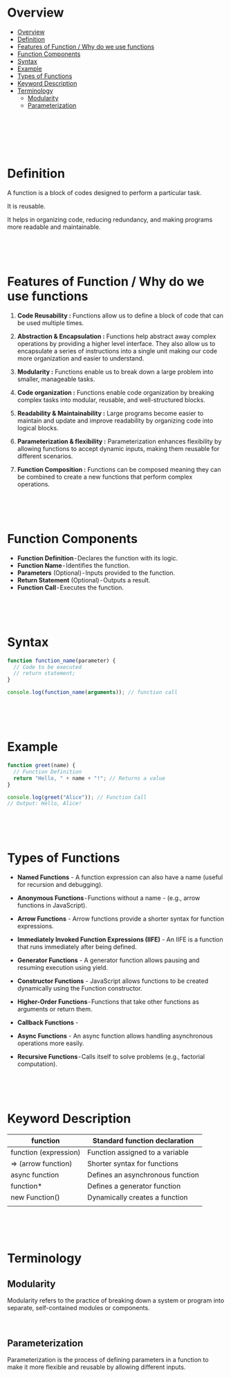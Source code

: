 # Overview

- [Overview](#overview)
- [Definition](#definition)
- [Features of Function / Why do we use functions](#features-of-function--why-do-we-use-functions)
- [Function Components](#function-components)
- [Syntax](#syntax)
- [Example](#example)
- [Types of Functions](#types-of-functions)
- [Keyword Description](#keyword-description)
- [Terminology](#terminology)
  - [Modularity](#modularity)
  - [Parameterization](#parameterization)

&nbsp;

&nbsp;

&nbsp;

# Definition

A function is a block of codes designed to perform a particular task.

It is reusable.

It helps in organizing code, reducing redundancy, and making programs more readable and maintainable.

&nbsp;

&nbsp;

# Features of Function / Why do we use functions

1. **Code Reusability :** Functions allow us to define a block of code that can be used multiple times.

2. **Abstraction & Encapsulation :** Functions help abstract away complex operations by providing a higher level interface. They also allow us to encapsulate a series of instructions into a single unit making our code more organization and easier to understand.

3. **Modularity :** Functions enable us to break down a large problem into smaller, manageable tasks.

4. **Code organization :** Functions enable code organization by breaking complex tasks into modular, reusable, and well-structured blocks.

5. **Readability & Maintainability :** Large programs become easier to maintain and update and improve readability by organizing code into logical blocks.

6. **Parameterization & flexibility :** Parameterization enhances flexibility by allowing functions to accept dynamic inputs, making them reusable for different scenarios.

7. **Function Composition :** Functions can be composed meaning they can be combined to create a new functions that perform complex operations.

&nbsp;

&nbsp;

# Function Components

- **Function Definition** - Declares the function with its logic.
- **Function Name** - Identifies the function.
- **Parameters** (Optional) - Inputs provided to the function.
- **Return Statement** (Optional) - Outputs a result.
- **Function Call** - Executes the function.

&nbsp;

&nbsp;

# Syntax

```js
function function_name(parameter) {
  // Code to be executed
  // return statement;
}

console.log(function_name(arguments)); // function call
```

&nbsp;

&nbsp;

# Example

```js
function greet(name) {
  // Function Definition
  return "Hello, " + name + "!"; // Returns a value
}

console.log(greet("Alice")); // Function Call
// Output: Hello, Alice!
```

&nbsp;

&nbsp;

# Types of Functions

- **Named Functions** - A function expression can also have a name (useful for recursion and debugging).

- **Anonymous Functions** - Functions without a name - (e.g., arrow functions in JavaScript).

- **Arrow Functions** - Arrow functions provide a shorter syntax for function expressions.

- **Immediately Invoked Function Expressions (IIFE)** - An IIFE is a function that runs immediately after being defined.

- **Generator Functions** - A generator function allows pausing and resuming execution using yield.

- **Constructor Functions** - JavaScript allows functions to be created dynamically using the Function constructor.

- **Higher-Order Functions** - Functions that take other functions as arguments or return them.

- **Callback Functions** -

- **Async Functions** - An async function allows handling asynchronous operations more easily.

- **Recursive Functions** - Calls itself to solve problems (e.g., factorial computation).

&nbsp;

&nbsp;

# Keyword Description

| function              | Standard function declaration    |
| --------------------- | -------------------------------- |
| function (expression) | Function assigned to a variable  |
| => (arrow function)   | Shorter syntax for functions     |
| async function        | Defines an asynchronous function |
| function\*            | Defines a generator function     |
| new Function()        | Dynamically creates a function   |
|                       |                                  |

&nbsp;

&nbsp;

# Terminology

## Modularity

Modularity refers to the practice of breaking down a system or program into separate, self-contained
modules or components.

&nbsp;

## Parameterization

Parameterization is the process of defining parameters in a function to make it more flexible and reusable by allowing different inputs.

&nbsp;
